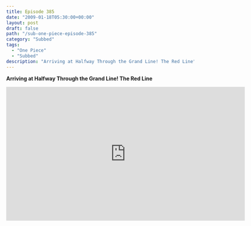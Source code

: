 ```yaml
---
title: Episode 385
date: "2009-01-18T05:30:00+00:00"
layout: post
draft: false
path: "/sub-one-piece-episode-385"
category: "Subbed"
tags:
  - "One Piece"
  - "Subbed"
description: "Arriving at Halfway Through the Grand Line! The Red Line"
---
```


**Arriving at Halfway Through the Grand Line! The Red Line**

<iframe width="640" height="360" src="https://www.rapidvideo.com/e/FXV0WZFOQ6" frameborder="0" marginwidth=0 marginheight=0 scrolling=no allowfullscreen></iframe>

